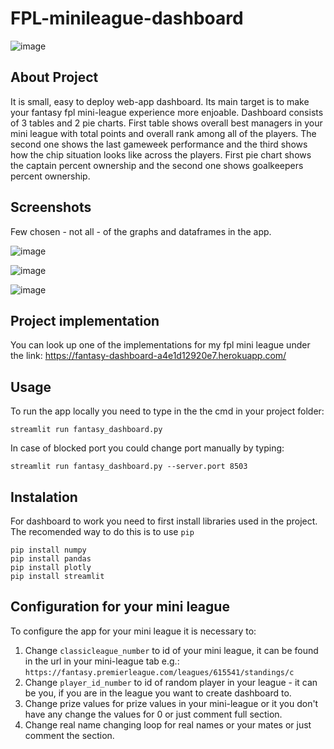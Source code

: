 # FPL-minileague-dashboard

![image](https://github.com/eryk0wski/FPL-minileague-dashboard/assets/121037666/63321d47-0d85-4b6a-a55e-d824c99c8306)

## About Project

It is small, easy to deploy web-app dashboard.
Its main target is to make your fantasy fpl mini-league experience more enjoable. 
Dashboard consists of 3 tables and 2 pie charts. First table shows overall best managers in your mini league with total points and overall rank among all of the players.
The second one shows the last gameweek performance and the third shows how the chip situation looks like across the players.
First pie chart shows the captain percent ownership and the second one shows goalkeepers percent ownership.

## Screenshots

Few chosen - not all -  of the graphs and dataframes in the app.

![image](https://github.com/eryk0wski/FPL-minileague-dashboard/assets/121037666/97b363f3-e3f5-471c-b6b8-d25444c18c4f)

![image](https://github.com/eryk0wski/FPL-minileague-dashboard/assets/121037666/2a8d2e6f-61fe-43cd-8168-3bf900e5f27f)

![image](https://github.com/eryk0wski/FPL-minileague-dashboard/assets/121037666/85b218bd-dc4b-4793-9360-f38bc237f9fd)


## Project implementation
You can look up one of the implementations for my fpl mini league under the link:
https://fantasy-dashboard-a4e1d12920e7.herokuapp.com/

## Usage
To run the app locally you need to type in the the cmd in your project folder:

    streamlit run fantasy_dashboard.py
 In case of blocked port you could change port manually by typing:
		
    streamlit run fantasy_dashboard.py --server.port 8503

## Instalation
For dashboard to work you need to first install libraries used in the project.
The recomended way to do this is to use `pip`

    pip install numpy
    pip install pandas
    pip install plotly
    pip install streamlit

 ## Configuration for your mini league
To configure the app for your mini league it is necessary to:

1. Change `classicleague_number` to id of your mini league, it can be found in the url
in your mini-league tab e.g.: `https://fantasy.premierleague.com/leagues/615541/standings/c`
1. Change `player_id_number` to id of random player in your league - it can be you, if you are in the league you want to create dashboard to.
1. Change prize values for prize values in your mini-league or it you don't have any change the values for 0 or just comment full section. 
1. Change real name changing loop for real names or your mates or just comment the section.
